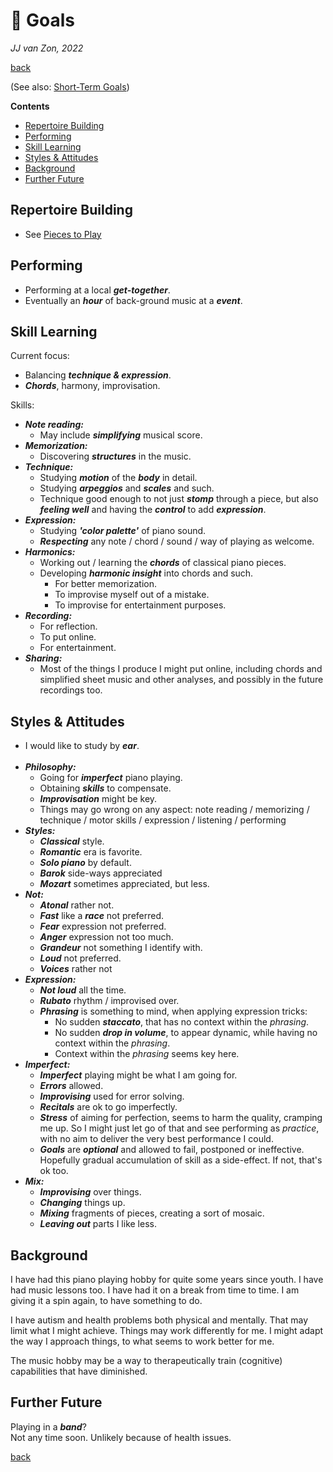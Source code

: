 🎯 Goals
=========

*JJ van Zon, 2022*

[back](./)

(See also: [Short-Term Goals](short-term-goals.md))

__Contents__

- [Repertoire Building](#repertoire-building)
- [Performing](#performing)
- [Skill Learning](#skill-learning)
- [Styles & Attitudes](#styles--attitudes)
- [Background](#background)
- [Further Future](#further-future)

Repertoire Building
-------------------

- See [Pieces to Play](pieces-to-play.md)

Performing
----------

- Performing at a local ***get-together***.
- Eventually an ***hour*** of back-ground music at a ***event***.

Skill Learning
--------------

Current focus:

- Balancing ***technique & expression***.  
- ***Chords***, harmony, improvisation.

Skills:

- ***Note reading:***
    - May include ***simplifying*** musical score.
- ***Memorization:***
    - Discovering ***structures*** in the music.
- ***Technique:***
    - Studying ***motion*** of the ***body*** in detail.
    - Studying ***arpeggios*** and ***scales*** and such.
    - Technique good enough to not just ***stomp*** through a piece, but also ***feeling well*** and having the ***control*** to add ***expression***.
- ***Expression:***
    - Studying ***'color palette'*** of piano sound.
    - ***Respecting*** any note / chord / sound / way of playing as welcome.
- ***Harmonics:***
    - Working out / learning the ***chords*** of classical piano pieces.
    - Developing ***harmonic insight*** into chords and such.
        - For better memorization.
        - To improvise myself out of a mistake.
        - To improvise for entertainment purposes.
- ***Recording:***
    - For reflection.
    - To put online.
    - For entertainment.
- ***Sharing:***
    - Most of the things I produce I might put online, including chords and simplified sheet music and other analyses, and possibly in the future recordings too.

Styles & Attitudes
------------------

- I would like to study by ***ear***.
    <br/><br/>
- ***Philosophy:***
    - Going for ***imperfect*** piano playing.
    - Obtaining ***skills*** to compensate.
    - ***Improvisation*** might be key.
    - Things may go wrong on any aspect: note reading / memorizing / technique / motor skills / expression / listening / performing
- ***Styles:***
    - ***Classical*** style.
    - ***Romantic*** era is favorite.
    - ***Solo piano*** by default.
    - ***Barok*** side-ways appreciated
    - ***Mozart*** sometimes appreciated, but less.
- ***Not:***
    - ***Atonal*** rather not.
    - ***Fast*** like a ***race*** not preferred.
    - ***Fear*** expression not preferred.
    - ***Anger*** expression not too much.
    - ***Grandeur*** not something I identify with.
    - ***Loud*** not preferred.
    - ***Voices*** rather not
- ***Expression:***
    - ***Not loud*** all the time.
    - ***Rubato*** rhythm / improvised over.
    - ***Phrasing*** is something to mind, when applying expression tricks:
        - No sudden ***staccato***, that has no context within the *phrasing*.
        - No sudden ***drop in volume***, to appear dynamic, while having no context within the *phrasing*.
        - Context within the *phrasing* seems key here.
- ***Imperfect:***
    - ***Imperfect*** playing might be what I am going for.
    - ***Errors*** allowed.
    - ***Improvising*** used for error solving.
    - ***Recitals*** are ok to go imperfectly.
    - ***Stress*** of aiming for perfection, seems to harm the quality, cramping me up. So I might just let go of that and see performing as *practice*, with no aim to deliver the very best performance I could.
    - ***Goals*** are ***optional*** and allowed to fail, postponed or ineffective. Hopefully gradual accumulation of skill as a side-effect. If not, that's ok too.
- ***Mix:***
    - ***Improvising*** over things.
    - ***Changing*** things up.
    - ***Mixing*** fragments of pieces, creating a sort of mosaic.
    - ***Leaving out*** parts I like less.

Background
----------

I have had this piano playing hobby for quite some years since youth. I have had music lessons too. I have had it on a break from time to time. I am giving it a spin again, to have something to do.

I have autism and health problems both physical and mentally. That may limit what I might achieve. Things may work differently for me. I might adapt the way I approach things, to what seems to work better for me.

The music hobby may be a way to therapeutically train (cognitive) capabilities that have diminished.

Further Future
--------------

Playing in a ***band***?  
Not any time soon. Unlikely because of health issues.

[back](./)